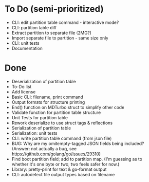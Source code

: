 # To Do (semi-prioritized)
* CLI: edit partition table command - interactive mode?
* CLI: partition table diff
* Extract partition to separate file (2MG?)
* Import separate file to partition - same size only
* CLI: unit tests
* Documentation

# Done
* Deserialization of partition table
* To-Do list
* Add license
* Basic CLI: filename, print command
* Output formats for structure printing
* End() function on MDTurbo struct to simplify other code
* Validate function for partition table structure
* Unit Tests for partition table
* Rework deserialize to use struct tags & reflections
* Serialization of partition table
* Serialization: unit tests
* CLI: write partition table command (from json file)
* BUG: Why are my omitempty-tagged JSON fields being included? (Answer:
  not actually a bug, see https://github.com/golang/go/issues/29310)
* Find boot partition field; add to partition map. (I'm guessing as to
  whether it's one byte or two; two feels safer for now.)
* Library: pretty-print for text & go-format output
* CLI: autodetect file output types based on filename
